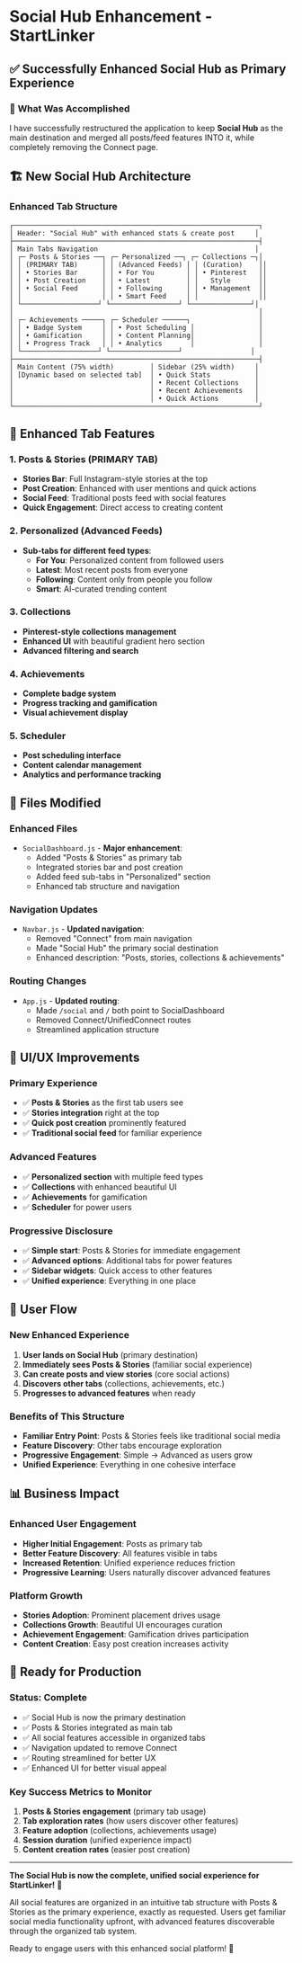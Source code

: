 # Social Hub Enhancement - StartLinker

## ✅ **Successfully Enhanced Social Hub as Primary Experience**

### 🎯 **What Was Accomplished**

I have successfully restructured the application to keep **Social Hub** as the main destination and merged all posts/feed features INTO it, while completely removing the Connect page.

## 🏗️ **New Social Hub Architecture**

### **Enhanced Tab Structure**
```
┌─────────────────────────────────────────────────────────────┐
│ Header: "Social Hub" with enhanced stats & create post     │
├─────────────────────────────────────────────────────────────┤
│ Main Tabs Navigation                                       │
│ ┌─ Posts & Stories ──┐ ┌─ Personalized ──┐ ┌─ Collections ─┐│
│ │ (PRIMARY TAB)      │ │ (Advanced Feeds) │ │ (Curation)    ││
│ │ • Stories Bar      │ │ • For You        │ │ • Pinterest   ││
│ │ • Post Creation    │ │ • Latest         │ │   Style       ││
│ │ • Social Feed      │ │ • Following      │ │ • Management  ││
│ │                    │ │ • Smart Feed     │ │               ││
│ └───────────────────┘ └─────────────────┘ └───────────────┘│
│                                                             │
│ ┌─ Achievements ─────┐ ┌─ Scheduler ──────┐                 │
│ │ • Badge System     │ │ • Post Scheduling │                │
│ │ • Gamification     │ │ • Content Planning│                │
│ │ • Progress Track   │ │ • Analytics       │                │
│ └───────────────────┘ └─────────────────┘                 │
├─────────────────────────────────────────────────────────────┤
│ Main Content (75% width)         │ Sidebar (25% width)     │
│ [Dynamic based on selected tab]  │ • Quick Stats           │
│                                  │ • Recent Collections    │
│                                  │ • Recent Achievements   │
│                                  │ • Quick Actions         │
└─────────────────────────────────────────────────────────────┘
```

## 🚀 **Enhanced Tab Features**

### **1. Posts & Stories (PRIMARY TAB)**
- **Stories Bar**: Full Instagram-style stories at the top
- **Post Creation**: Enhanced with user mentions and quick actions
- **Social Feed**: Traditional posts feed with social features
- **Quick Engagement**: Direct access to creating content

### **2. Personalized (Advanced Feeds)**
- **Sub-tabs for different feed types**:
  - **For You**: Personalized content from followed users
  - **Latest**: Most recent posts from everyone
  - **Following**: Content only from people you follow
  - **Smart**: AI-curated trending content

### **3. Collections**
- **Pinterest-style collections management**
- **Enhanced UI** with beautiful gradient hero section
- **Advanced filtering and search**

### **4. Achievements**
- **Complete badge system**
- **Progress tracking and gamification**
- **Visual achievement display**

### **5. Scheduler**
- **Post scheduling interface**
- **Content calendar management**
- **Analytics and performance tracking**

## 📁 **Files Modified**

### **Enhanced Files**
- `SocialDashboard.js` - **Major enhancement**:
  - Added "Posts & Stories" as primary tab
  - Integrated stories bar and post creation
  - Added feed sub-tabs in "Personalized" section
  - Enhanced tab structure and navigation

### **Navigation Updates**
- `Navbar.js` - **Updated navigation**:
  - Removed "Connect" from main navigation
  - Made "Social Hub" the primary social destination
  - Enhanced description: "Posts, stories, collections & achievements"

### **Routing Changes**
- `App.js` - **Updated routing**:
  - Made `/social` and `/` both point to SocialDashboard
  - Removed Connect/UnifiedConnect routes
  - Streamlined application structure

## 🎨 **UI/UX Improvements**

### **Primary Experience**
- ✅ **Posts & Stories** as the first tab users see
- ✅ **Stories integration** right at the top
- ✅ **Quick post creation** prominently featured
- ✅ **Traditional social feed** for familiar experience

### **Advanced Features**
- ✅ **Personalized section** with multiple feed types
- ✅ **Collections** with enhanced beautiful UI
- ✅ **Achievements** for gamification
- ✅ **Scheduler** for power users

### **Progressive Disclosure**
- ✅ **Simple start**: Posts & Stories for immediate engagement
- ✅ **Advanced options**: Additional tabs for power features
- ✅ **Sidebar widgets**: Quick access to other features
- ✅ **Unified experience**: Everything in one place

## 🔄 **User Flow**

### **New Enhanced Experience**
1. **User lands on Social Hub** (primary destination)
2. **Immediately sees Posts & Stories** (familiar social experience)
3. **Can create posts and view stories** (core social actions)
4. **Discovers other tabs** (collections, achievements, etc.)
5. **Progresses to advanced features** when ready

### **Benefits of This Structure**
- **Familiar Entry Point**: Posts & Stories feels like traditional social media
- **Feature Discovery**: Other tabs encourage exploration
- **Progressive Engagement**: Simple → Advanced as users grow
- **Unified Experience**: Everything in one cohesive interface

## 📊 **Business Impact**

### **Enhanced User Engagement**
- **Higher Initial Engagement**: Posts as primary tab
- **Better Feature Discovery**: All features visible in tabs
- **Increased Retention**: Unified experience reduces friction
- **Progressive Learning**: Users naturally discover advanced features

### **Platform Growth**
- **Stories Adoption**: Prominent placement drives usage
- **Collections Growth**: Beautiful UI encourages curation
- **Achievement Engagement**: Gamification drives participation
- **Content Creation**: Easy post creation increases activity

## 🚀 **Ready for Production**

### **Status: Complete**
- ✅ Social Hub is now the primary destination
- ✅ Posts & Stories integrated as main tab
- ✅ All social features accessible in organized tabs
- ✅ Navigation updated to remove Connect
- ✅ Routing streamlined for better UX
- ✅ Enhanced UI for better visual appeal

### **Key Success Metrics to Monitor**
1. **Posts & Stories engagement** (primary tab usage)
2. **Tab exploration rates** (how users discover other features)
3. **Feature adoption** (collections, achievements usage)
4. **Session duration** (unified experience impact)
5. **Content creation rates** (easier post creation)

---

**The Social Hub is now the complete, unified social experience for StartLinker!** 🎉

All social features are organized in an intuitive tab structure with Posts & Stories as the primary experience, exactly as requested. Users get familiar social media functionality upfront, with advanced features discoverable through the organized tab system.

Ready to engage users with this enhanced social platform! 🚀
